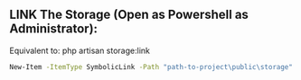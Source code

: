 ## LINK The Storage (Open as Powershell as Administrator):

<storng>Equivalent to: php artisan storage:link</storng>

```bash
New-Item -ItemType SymbolicLink -Path "path-to-project\public\storage" -Target "path-to-project\storage\app\public" 
